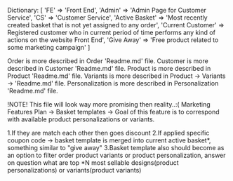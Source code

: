 Dictionary: [
    'FE' => 'Front End',
    'Admin' => 'Admin Page for Customer Service',
    'CS' => 'Customer Service',
    'Active Basket' => 'Most recently created basket that is not yet assigned to any order',
    'Current Customer' => Registered  customer who in current period of time performs any kind of actions on the website Front End',
    'Give Away' => 'Free product related to some marketing campaign'
]

Order is more described in Order 'Readme.md' file.
Customer is more described in Customer 'Readme.md' file.
Product is more described in Product 'Readme.md' file.
Variants is more described in Product -> Variants -> 'Readme.md' file.
Personalization is more described in Personalization 'Readme.md' file.

!NOTE! This file will look way more promising then reality..:(
Marketing Features Plan ->
Basket templates -> Goal of this feature is to correspond with available product personalizations or variants.

1.If they are match each other then goes discount
2.If applied specific coupon code -> basket template is merged into current active basket*, something similar to "give away"
3.Basket template also should become as an option to filter order product variants or product personalization, answer on question what are top *N most sellable designs(product personalizations) or variants(product variants) 